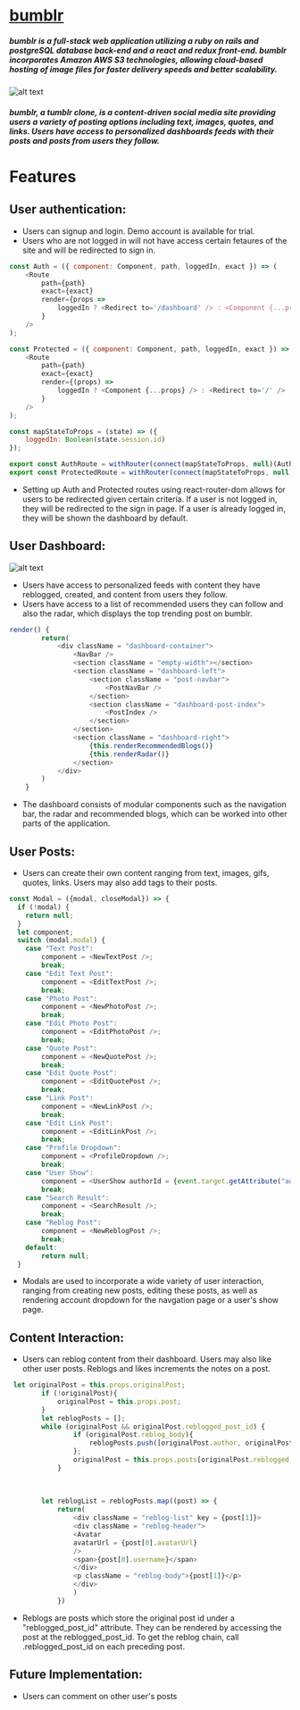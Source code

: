 # [bumblr](http://bumblr-app.herokuapp.com "bumblr")

##### bumblr is a full-stack web application utilizing a ruby on rails and postgreSQL database back-end and a react and redux front-end. bumblr incorporates Amazon AWS S3 technologies, allowing cloud-based hosting of image files for faster delivery speeds and better scalability. 

![alt text](https://bumblr-dev.s3.us-east-2.amazonaws.com/bumblr-splash+(2).png "splash")

##### bumblr, a tumblr clone, is a content-driven social media site providing users a variety of posting options including text, images, quotes, and links. Users have access to personalized dashboards feeds with their posts and posts from users they follow.

# Features

## User authentication: 
- Users can signup and login. Demo account is available for trial. 
- Users who are not logged in will not have access certain fetaures of the site and will be redirected to sign in. 
```javascript
const Auth = ({ component: Component, path, loggedIn, exact }) => (
    <Route
        path={path}
        exact={exact}
        render={props =>
            loggedIn ? <Redirect to='/dashboard' /> : <Component {...props} />
        }
    />
);

const Protected = ({ component: Component, path, loggedIn, exact }) => (
    <Route 
        path={path} 
        exact={exact} 
        render={(props) => 
            loggedIn ? <Component {...props} /> : <Redirect to='/' />
        }
    />
);

const mapStateToProps = (state) => ({
    loggedIn: Boolean(state.session.id)
});

export const AuthRoute = withRouter(connect(mapStateToProps, null)(Auth));
export const ProtectedRoute = withRouter(connect(mapStateToProps, null)(Protected));
```

- Setting up Auth and Protected routes using react-router-dom allows for users to be redirected given certain criteria. If a user is not logged in, they will be redirected to the sign in page. If a user is already logged in, they will be shown the dashboard by default.

## User Dashboard: 
![alt text](https://bumblr-dev.s3.us-east-2.amazonaws.com/dashboard.png "dashboard")
- Users have access to personalized feeds with content they have reblogged, created, and content from users they follow. 
- Users have access to a list of recommended users they can follow and also the radar, which displays the top trending post on bumblr.
``` javascript
render() {
        return(
            <div className = "dashboard-container">
                <NavBar />
                <section className = "empty-width"></section>
                <section className = "dashboard-left">
                    <section className = "post-navbar">
                        <PostNavBar />
                    </section>
                    <section className = "dashboard-post-index">
                        <PostIndex />
                    </section>
                </section>
                <section className = "dashboard-right">
                    {this.renderRecommendedBlogs()}
                    {this.renderRadar()}
                </section>
            </div>
        )
    }
```
- The dashboard consists of modular components such as the navigation bar, the radar and recommended blogs, which can be worked into other parts of the application. 

## User Posts: 
- Users can create their own content ranging from text, images, gifs, quotes, links. Users may also add tags to their posts.
```javascript
const Modal = ({modal, closeModal}) => {
  if (!modal) {
    return null;
  }
  let component;
  switch (modal.modal) {
    case "Text Post":
        component = <NewTextPost />;
        break;
    case "Edit Text Post":
        component = <EditTextPost />;
        break;
    case "Photo Post":
        component = <NewPhotoPost />;
        break;
    case "Edit Photo Post":
        component = <EditPhotoPost />;
        break;
    case "Quote Post":
        component = <NewQuotePost />;
        break;
    case "Edit Quote Post":
        component = <EditQuotePost />;
        break;
    case "Link Post":
        component = <NewLinkPost />;
        break;
    case "Edit Link Post":
        component = <EditLinkPost />;
        break;
    case "Profile Dropdown":
        component = <ProfileDropdown />;
        break;
    case "User Show":
        component = <UserShow authorId = {event.target.getAttribute("authorid")} />;
        break;
    case "Search Result":
        component = <SearchResult />;
        break;
    case "Reblog Post":
        component = <NewReblogPost />;
        break;
    default:
        return null;
  }
```
- Modals are used to incorporate a wide variety of user interaction, ranging from creating new posts, editing these posts, as well as rendering account dropdown for the navgation page or a user's show page. 

## Content Interaction: 
- Users can reblog content from their dashboard. Users may also like other user posts. Reblogs and likes increments the notes on a post.
``` javascript
 let originalPost = this.props.originalPost;
        if (!originalPost){
            originalPost = this.props.post;
        }
        let reblogPosts = [];
        while (originalPost && originalPost.reblogged_post_id) {
                if (originalPost.reblog_body){
                    reblogPosts.push([originalPost.author, originalPost.reblog_body])
                };
                originalPost = this.props.posts[originalPost.reblogged_post_id];
            } 
       
       
    
        let reblogList = reblogPosts.map((post) => {
            return(
                <div className = "reblog-list" key = {post[1]}>
                <div className = "reblog-header">
                <Avatar 
                avatarUrl = {post[0].avatarUrl}
                /> 
                <span>{post[0].username}</span>
                </div>
                <p className = "reblog-body">{post[1]}</p>
                </div>
                )
            })
```
- Reblogs are posts which store the original post id under a "reblogged_post_id" attribute. They can be rendered by accessing the post at the reblogged_post_id. To get the reblog chain, call .reblogged_post_id on each preceding post. 

## Future Implementation:
- Users can comment on other user's posts


